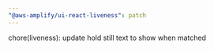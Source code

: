 ```yaml
---
"@aws-amplify/ui-react-liveness": patch
---
```


chore(liveness): update hold still text to show when matched
